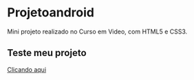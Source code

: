 # Projetoandroid
Mini projeto realizado no Curso em Video, com HTML5 e CSS3.

## Teste meu projeto

<a href="https://scnmatheus.github.io/Projetoandroid/projetinho/android.html">Clicando aqui</a>

